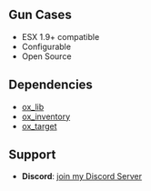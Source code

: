 ## Gun Cases ##

- ESX 1.9+ compatible
- Configurable
- Open Source

## Dependencies ##
- [ox_lib](https://github.com/overextended/ox_lib)
- [ox_inventory](https://github.com/overextended/ox_inventory)
- [ox_target](https://github.com/overextended/ox_target)

## Support ##
- **Discord**: [join my Discord Server](https://discord.gg/bandit5m)
